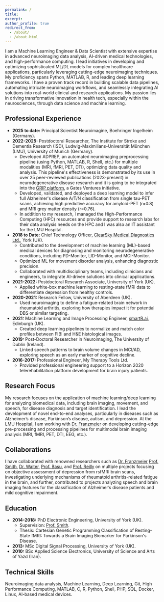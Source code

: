 ```yaml
---
permalink: /
title:
excerpt:
author_profile: true
redirect_from:
  - /about/
  - /about.html
---
```


I am a Machine Learning Engineer & Data Scientist with extensive expertise in advanced neuroimaging data analysis, AI-driven medical technologies, and high-performance computing. I lead initiatives in developing and optimizing sophisticated ML/DL models for complex healthcare applications, particularly leveraging cutting-edge neuroimaging techniques. My proficiency spans Python, MATLAB, R, and leading deep learning frameworks. I have a proven track record in building scalable data pipelines, automating intricate neuroimaging workflows, and seamlessly integrating AI solutions into real-world clinical and research applications. My passion lies in driving transformative innovation in health tech, especially within the neurosciences, through data science and machine learning.

## Professional Experience

* **2025 to date:** Principal Scientist Neuroimagine, Boehringer Ingelheim (Germany).
* **2022-2025:** Postdoctoral Researcher, The Institute for Stroke and Dementia Research (ISD), Ludwig-Maximilians-Universität München (LMU), University of Munich (Germany).
    * Developed ADPREP, an automated neuroimaging preprocessing pipeline (using Python, MATLAB, R, Shell, etc.) for multiple modalities (MRI, fMRI, PET, DTI), optimizing data quality and analysis. This pipeline's effectiveness is demonstrated by its use in over 25 peer-reviewed publications (2023-present) in neurodegenerative disease research and it is going to be integrated into the [GRIP platform](https://www.grip-research.org/platform), a Gates Ventures initiative.
    * Developed, validated, and deployed a deep learning model to infer full Alzheimer's disease A/T/N classification from single tau-PET scans, achieving high predictive accuracy for amyloid-PET (r=0.8) and MRI grey matter density (r=0.76).
    * In addition to my research, I managed the High-Performance Computing (HPC) resources and provide support to research labs for their data analysis needs on the HPC and I was also an IT assistant for the LMU Hospital.
* **2018 to Date:** Chief Technology Officer, [ClearSky Medical Diagnostics Ltd.](https://www.clearskymd.com), York (UK).
    * Contributed to the development of machine learning (ML)-based medical devices for diagnosing and monitoring neurodegenerative conditions, including PD-Monitor, LID-Monitor, and MCI-Monitor.
    * Optimized ML for movement disorder analysis, enhancing diagnostic precision.
    * Collaborated with multidisciplinary teams, including clinicians and engineers, to integrate AI-driven solutions into clinical applications.
* **2021-2022:** Postdoctoral Research Associate, University of York (UK).
    * Applied white-box machine learning to resting-state fMRI data to differentiate depression from healthy controls.
* **2020-2021:** Research Fellow, University of Aberdeen (UK).
    * Used neuroimaging to define a fatigue-related brain network in rheumatoid arthritis, exploring how therapies impact it for potential DBS or similar targeting.
* **2021:** Machine Learning and Image Processing Engineer, [smartR.ai](https://smartr.ai), Edinburgh (UK).
    * Created deep learning pipelines to normalize and match color profiles between FIBI and H&E histological images.
* **2019:** Post-Doctoral Researcher in Neuroimaging, The University of Dublin (Ireland).
    * Linked speech patterns to brain volume changes in MCI/AD, exploring speech as an early marker of cognitive decline.
* **2016-2017:** Professional Engineer, My Therapy Tools Ltd.
    * Provided professional engineering support to a Horizon 2020 telerehabilitation platform development for brain injury patients.

## Research Focus

My research focuses on the application of machine learning/deep learning for analyzing biomedical data, including brain imaging, movement, and speech, for disease diagnosis and target identification. I lead the development of novel end-to-end analyses, particularly in diseases such as Alzheimer’s disease, Parkinson’s disease, autism, and depression. At the LMU Hospital, I am working with [Dr. Franzmeier](https://www.isd-research.de/our-labs/franzmeier-lab/c2a419aceaa4aab7) on developing cutting-edge pre-processing and processing pipelines for multimodal brain imaging analysis (MRI, fMRI, PET, DTI, EEG, etc.).

## Collaborations

I have collaborated with renowned researchers such as [Dr. Franzmeier](https://www.isd-research.de/franzmeier-lab) [Prof. Smith](https://www.york.ac.uk/physics-engineering-technology/people/stephen_smith/), <a href="https://www.abdn.ac.uk/ims/people/profiles/g.waiter">Dr. Waiter</a>, <a href="https://www.gla.ac.uk/researchinstitutes/iii/staff/neilbasu/">Prof. Basu</a>, and <a href="https://reillylab.net/richard-reilly">Prof. Reilly</a> on multiple projects focusing on objective assessment of depression from rsfMRI brain scans, investigating underlying mechanisms of rheumatoid arthritis-related fatigue in the brain, and further, contributed to projects analyzing speech and brain imaging features for the classification of Alzheimer’s disease patients and mild cognitive impairment.

## Education

* **2014-2018:** PhD Electronic Engineering, University of York (UK).
    * Supervision: [Prof. Smith](https://www.york.ac.uk/physics-engineering-technology/people/stephen_smith/).
    * Thesis: Cartesian Genetic Programming Classification of Resting-State fMRI: Towards a Brain Imaging Biomarker for Parkinson's Disease.
* **2013:** MSc Digital Signal Processing, University of York (UK).
* **2010:** BSc Applied Science Electronics, University of Science and Arts of Yazd (Iran).

## Technical Skills

Neuroimaging data analysis, Machine Learning, Deep Learning, Git, High Performance Computing, MATLAB, C, R, Python, Shell, PHP, SQL, Docker, Linux, AI-based medical devices.
